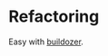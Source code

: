 Refactoring
===========

Easy with
[buildozer](https://github.com/bazelbuild/buildtools/blob/master/buildozer/README.md).
